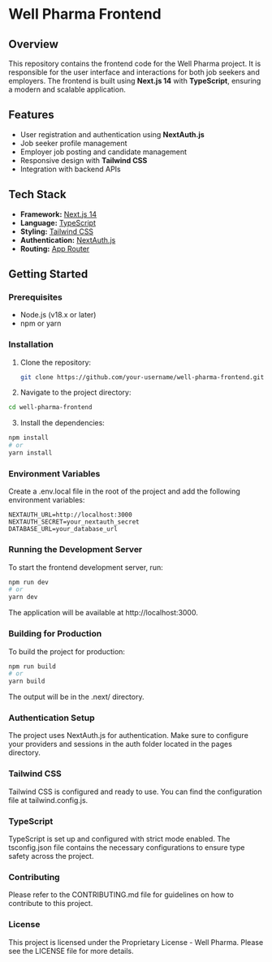 # Well Pharma Frontend

## Overview
This repository contains the frontend code for the Well Pharma project. It is responsible for the user interface and interactions for both job seekers and employers. The frontend is built using **Next.js 14** with **TypeScript**, ensuring a modern and scalable application.

## Features
- User registration and authentication using **NextAuth.js**
- Job seeker profile management
- Employer job posting and candidate management
- Responsive design with **Tailwind CSS**
- Integration with backend APIs

## Tech Stack
- **Framework:** [Next.js 14](https://nextjs.org/)
- **Language:** [TypeScript](https://www.typescriptlang.org/)
- **Styling:** [Tailwind CSS](https://tailwindcss.com/)
- **Authentication:** [NextAuth.js](https://next-auth.js.org/)
- **Routing:** [App Router](https://nextjs.org/docs/app/building-your-application/routing)

## Getting Started

### Prerequisites
- Node.js (v18.x or later)
- npm or yarn

### Installation
1. Clone the repository:
   ```bash
   git clone https://github.com/your-username/well-pharma-frontend.git
   ```
2. Navigate to the project directory:
```bash
cd well-pharma-frontend
```
3. Install the dependencies:
```bash
npm install
# or
yarn install
```
### Environment Variables
Create a .env.local file in the root of the project and add the following environment variables:

```env
NEXTAUTH_URL=http://localhost:3000
NEXTAUTH_SECRET=your_nextauth_secret
DATABASE_URL=your_database_url
```
### Running the Development Server
To start the frontend development server, run:

```bash
npm run dev
# or
yarn dev
```
The application will be available at http://localhost:3000.

### Building for Production
To build the project for production:

```bash
npm run build
# or
yarn build
```
The output will be in the .next/ directory.

### Authentication Setup
The project uses NextAuth.js for authentication. Make sure to configure your providers and sessions in the auth folder located in the pages directory.

### Tailwind CSS
Tailwind CSS is configured and ready to use. You can find the configuration file at tailwind.config.js.

### TypeScript
TypeScript is set up and configured with strict mode enabled. The tsconfig.json file contains the necessary configurations to ensure type safety across the project.

### Contributing
Please refer to the CONTRIBUTING.md file for guidelines on how to contribute to this project.

### License
This project is licensed under the Proprietary License - Well Pharma. Please see the LICENSE file for more details.

